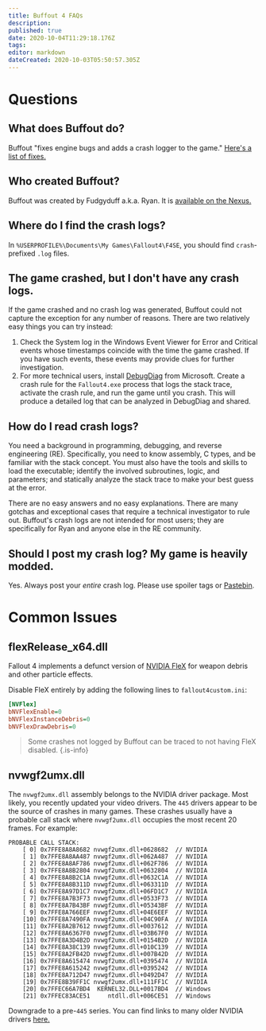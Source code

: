 ```yaml
---
title: Buffout 4 FAQs
description: 
published: true
date: 2020-10-04T11:29:18.176Z
tags: 
editor: markdown
dateCreated: 2020-10-03T05:50:57.305Z
---
```


# Questions

## What does Buffout do?

Buffout "fixes engine bugs and adds a crash logger to the game." [Here's a list of fixes.](https://github.com/Ryan-rsm-McKenzie/Buffout4/blob/master/Buffout4.toml)

## Who created Buffout?

Buffout was created by Fudgyduff a.k.a. Ryan. It is [available on the Nexus.](https://www.nexusmods.com/fallout4/mods/47359)

## Where do I find the crash logs?

In `%USERPROFILE%\Documents\My Games\Fallout4\F4SE`, you should find `crash`-prefixed `.log` files.

## The game crashed, but I don't have any crash logs.

If the game crashed and no crash log was generated, Buffout could not capture the exception for any number of reasons. There are two relatively easy things you can try instead:

1. Check the System log in the Windows Event Viewer for Error and Critical events whose timestamps coincide with the time the game crashed. If you have such events, these events may provide clues for further investigation.
2. For more technical users, install [DebugDiag](https://www.microsoft.com/en-us/download/details.aspx?id=58210) from Microsoft. Create a crash rule for the `Fallout4.exe` process that logs the stack trace, activate the crash rule, and run the game until you crash. This will produce a detailed log that can be analyzed in DebugDiag and shared.

## How do I read crash logs?

You need a background in programming, debugging, and reverse engineering (RE). Specifically, you need to know assembly, C types, and be familiar with the stack concept. You must also have the tools and skills to load the executable; identify the involved subroutines, logic, and parameters; and statically analyze the stack trace to make your best guess at the error.

There are no easy answers and no easy explanations. There are many gotchas and exceptional cases that require a technical investigator to rule out. Buffout's crash logs are not intended for most users; they are specifically for Ryan and anyone else in the RE community. 

## Should I post my crash log? My game is heavily modded.

Yes. Always post your *entire* crash log. Please use spoiler tags or [Pastebin](https://pastebin.com).

# Common Issues

## flexRelease_x64.dll

Fallout 4 implements a defunct version of [NVIDIA FleX](https://developer.nvidia.com/flex) for weapon debris and other particle effects.

Disable FleX entirely by adding the following lines to `fallout4custom.ini`:

```ini
[NVFlex]
bNVFlexEnable=0
bNVFlexInstanceDebris=0
bNVFlexDrawDebris=0
```

> Some crashes not logged by Buffout can be traced to not having FleX disabled.
{.is-info}

## nvwgf2umx.dll

The `nvwgf2umx.dll` assembly belongs to the NVIDIA driver package. Most likely, you recently updated your video drivers. The `445` drivers appear to be the source of crashes in many games. These crashes usually have a probable call stack where `nvwgf2umx.dll` occupies the most recent 20 frames. For example:

```
PROBABLE CALL STACK:
	[ 0] 0x7FFE8A8A8682 nvwgf2umx.dll+0628682  // NVIDIA
	[ 1] 0x7FFE8A8AA487 nvwgf2umx.dll+062A487  // NVIDIA
	[ 2] 0x7FFE8A8AF786 nvwgf2umx.dll+062F786  // NVIDIA
	[ 3] 0x7FFE8A8B2804 nvwgf2umx.dll+0632804  // NVIDIA
	[ 4] 0x7FFE8A8B2C1A nvwgf2umx.dll+0632C1A  // NVIDIA
	[ 5] 0x7FFE8A8B311D nvwgf2umx.dll+063311D  // NVIDIA
	[ 6] 0x7FFE8A97D1C7 nvwgf2umx.dll+06FD1C7  // NVIDIA
	[ 7] 0x7FFE8A7B3F73 nvwgf2umx.dll+0533F73  // NVIDIA
	[ 8] 0x7FFE8A7B43BF nvwgf2umx.dll+05343BF  // NVIDIA
	[ 9] 0x7FFE8A766EEF nvwgf2umx.dll+04E6EEF  // NVIDIA
	[10] 0x7FFE8A7490FA nvwgf2umx.dll+04C90FA  // NVIDIA
	[11] 0x7FFE8A2B7612 nvwgf2umx.dll+0037612  // NVIDIA
	[12] 0x7FFE8A6367F0 nvwgf2umx.dll+03B67F0  // NVIDIA
	[13] 0x7FFE8A3D4B2D nvwgf2umx.dll+0154B2D  // NVIDIA
	[14] 0x7FFE8A38C139 nvwgf2umx.dll+010C139  // NVIDIA
	[15] 0x7FFE8A2FB42D nvwgf2umx.dll+007B42D  // NVIDIA
	[16] 0x7FFE8A615474 nvwgf2umx.dll+0395474  // NVIDIA
	[17] 0x7FFE8A615242 nvwgf2umx.dll+0395242  // NVIDIA
	[18] 0x7FFE8A712D47 nvwgf2umx.dll+0492D47  // NVIDIA
	[19] 0x7FFE8B39FF1C nvwgf2umx.dll+111FF1C  // NVIDIA
	[20] 0x7FFEC66A7BD4  KERNEL32.DLL+0017BD4  // Windows
	[21] 0x7FFEC83ACE51     ntdll.dll+006CE51  // Windows
```

Downgrade to a pre-`445` series. You can find links to many older NVIDIA drivers [here.](https://github.com/keylase/nvidia-patch/tree/master/win)
